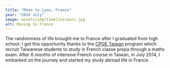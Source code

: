```yaml
---
title: "Move to Lyon, France"
year: "2014 July"
image: assets/img/timeline/parc.jpg
alt: Moving to France
---
```

The randomness of life brought me to France after I graduated from high school.
I got this opportunity thanks to the [CPGE Taiwan](https://france-taipei.org/Programme-d-integration-d-eleves-taiwanais-en-classes-preparatoires-aux-grandes)
program which recruit Taiwanese students to study in French classe prepa through a maths exam.
After 6 months of intensive French course in Taiwan, in July 2014, I embarked on the journey and started my study abroad life in France.
